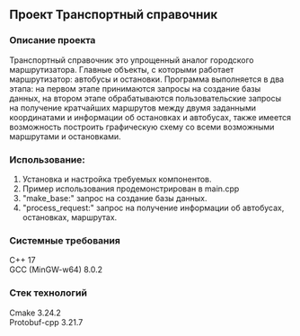 ## Проект Транспортный справочник ##

### Описание проекта ####
Транспортный справочник это упрощенный аналог городского маршрутизатора. Главные объекты, с которыми работает маршрутизатор: автобусы и остановки.
Программа выполняется в два этапа: на первом этапе принимаются запросы на создание базы данных, на втором этапе обрабатываются пользовательские
запросы на получение кратчайших маршрутов между двумя заданными координатами и информации об остановках и автобусах, также имеется возможность
построить графическую схему со всеми возможными маршрутами и остановками.

### Использование: ###
1. Установка и настройка требуемых компонентов.
2. Пример использования продемонстрирован в main.cpp
3. "make_base:" запрос на создание базы данных.
4. "process_request:" запрос на получение информации об автобусах, остановках, маршрутах.

### Системные требования ###
C++ 17  
GCC (MinGW-w64) 8.0.2

### Стек технологий ###
Cmake 3.24.2  
Protobuf-cpp 3.21.7